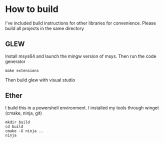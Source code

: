 # How to build
I've included build instructions for other libraries for convenience. Please build all projects in the same directory
## GLEW
Install msys64 and launch the mingw version of msys. Then run the code generator
```
make extensions
```
Then build glew with visual studio
## Ether
I build this in a powershell environment. I installed my tools through winget (cmake, ninja, git)
```
mkdir build
cd build
cmake -G ninja ..
ninja
```